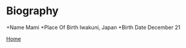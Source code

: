 # Biography
+Name          Mami
+Place Of Birth Iwakuni, Japan
+Birth Date    December 21

[Home](index)
